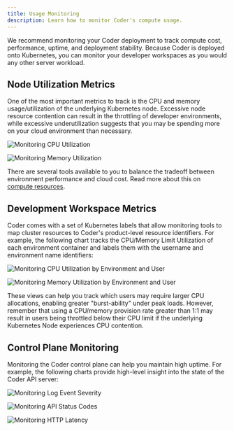 ```yaml
---
title: Usage Monitoring
description: Learn how to monitor Coder's compute usage.
---
```


We recommend monitoring your Coder deployment to track compute cost,
performance, uptime, and deployment stability. Because Coder is
deployed onto Kubernetes, you can monitor your developer workspaces as you would
any other server workload.

## Node Utilization Metrics

One of the most important metrics to track is the CPU and memory
usage/utilization of the underlying Kubernetes node. Excessive node resource
contention can result in the throttling of developer environments, while
excessive underutilization suggests that you may be spending more on your cloud
environment than necessary.

![Monitoring CPU Utilization](../../assets/compute-1.png)

![Monitoring Memory Utilization](../../assets/compute-2.png)

There are several tools available to you to balance the tradeoff between
environment performance and cloud cost. Read more about this on [compute
resources](resources.md).

## Development Workspace Metrics

Coder comes with a set of Kubernetes labels that allow monitoring tools to map
cluster resources to Coder's product-level resource identifiers. For example,
the following chart tracks the CPU/Memory Limit Utilization of each environment
container and labels them with the username and environment name identifiers:

![Monitoring CPU Utilization by Environment and User](../../assets/compute-3.png)

![Monitoring Memory Utilization by Environment and User](../../assets/compute-4.png)

These views can help you track which users may require larger CPU allocations,
enabling greater "burst-ability" under peak loads. However, remember that using
a CPU/memory provision rate greater than 1:1 may result in users being throttled
below their CPU limit if the underlying Kubernetes Node experiences CPU contention.

## Control Plane Monitoring

Monitoring the Coder control plane can help you maintain high uptime. For
example, the following charts provide high-level insight into the state of the
Coder API server:

![Monitoring Log Event Severity](../../assets/compute-5.png)

![Monitoring API Status Codes](../../assets/compute-6.png)

![Monitoring HTTP Latency](../../assets/compute-7.png)
